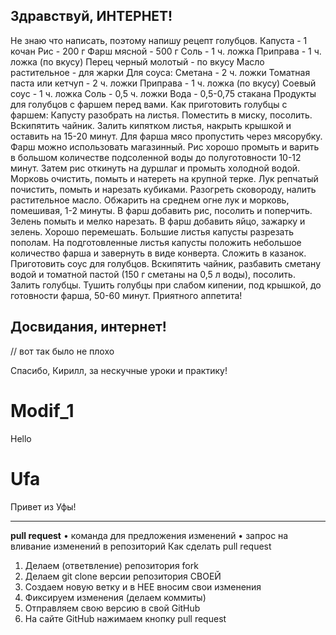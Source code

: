 ## Здравствуй, ИНТЕРНЕТ!
Не знаю что написать, поэтому напишу рецепт голубцов.
Капуста - 1 кочан
Рис - 200 г
Фарш мясной - 500 г
Соль - 1 ч. ложка
Приправа - 1 ч. ложка (по вкусу)
Перец черный молотый - по вкусу
Масло растительное - для жарки
Для соуса:
Сметана - 2 ч. ложки
Томатная паста или кетчуп - 2 ч. ложки
Приправа - 1 ч. ложка (по вкусу)
Соевый соус - 1 ч. ложка
Соль - 0,5 ч. ложки
Вода - 0,5-0,75 стакана
Продукты для голубцов с фаршем перед вами.
Как приготовить голубцы с фаршем:
Капусту разобрать на листья. Поместить в миску, посолить. Вскипятить чайник. Залить кипятком листья, накрыть крышкой и оставить на 15-20 минут.
Для фарша мясо пропустить через мясорубку. Фарш можно использовать магазинный.
Рис хорошо промыть и варить в большом количестве подсоленной воды до полуготовности 10-12 минут. Затем рис откинуть на дуршлаг и промыть холодной водой.
Морковь очистить, помыть и натереть на крупной терке.
Лук репчатый почистить, помыть и нарезать кубиками.
Разогреть сковороду, налить растительное масло. Обжарить на среднем огне лук и морковь, помешивая, 1-2 минуты.
В фарш добавить рис, посолить и поперчить.
Зелень помыть и мелко нарезать.
В фарш добавить яйцо, зажарку и зелень. Хорошо перемешать.
Большие листья капусты разрезать пополам. На подготовленные листья капусты положить небольшое количество фарша и завернуть в виде конверта. Сложить в казанок.
Приготовить соус для голубцов. Вскипятить чайник, разбавить сметану водой и томатной пастой (150 г сметаны на 0,5 л воды), посолить. Залить голубцы. Тушить голубцы при слабом кипении, под крышкой, до готовности фарша, 50-60 минут. Приятного аппетита!
## Досвидания, интернет!

// вот так было не плохо

Спасибо, Кирилл, за нескучные уроки и практику!
# Modif_1
Hello

# Ufa
Привет из Уфы!


***
**pull request**
•	команда для предложения изменений 
•	запрос на вливание изменений в репозиторий
Как сделать pull request 
1.	Делаем (ответвление) репозитория fork 
2.	Делаем git clone версии репозитория СВОЕЙ 
3.	Создаем новую ветку и в НЕЕ вносим свои изменения 
4.	Фиксируем изменения (делаем коммиты) 
5.	Отправляем свою версию в свой GitHub 
6.	На сайте GitHub нажимаем кнопку pull request